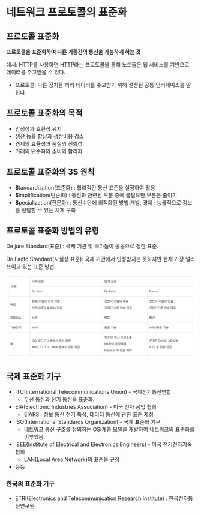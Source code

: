 # 네트워크 프로토콜의 표준화

## 프로토콜 표준화

**프로토콜을 표준화하여 다른 기종간의 통신을 가능하게 하는 것**

예시: HTTP를 사용하면 HTTP라는 프로토콜을 통해 노드들은 웹 서비스를 기반으로 데이터를 주고받을 수 있다.

- 프로토콜: 다른 장치들 끼리 데이터를 주고받기 위해 설정된 공통 인터페이스를 말한다.

## **프로토콜 표준화의 목적**

- 안정성과 호환성 유지
- 생산 능률 향상과 생산비용 감소
- 경제의 효율성과 품질의 신뢰성
- 거래의 단순화와 소비의 합리화

## **프로토콜 표준화의 3S 원칙**

- **S**tandardization(표준화) : 합리적인 통신 표준을 설정하여 활용
- **S**implification(단순화) : 통신과 관련된 부분 중에 불필요한 부분은 줄이기
- **S**pecialization(전문화) : 통신수단에 최적화된 방법 개발, 경제 · 능률적으로 정보를 전달할 수 있는 체제 구축

## 프로토콜 표준화 방법의 유형

De jure Standard(표준) : 국제 기관 및 국가들이 공동으로 정한 표준.

De Facto Standard(사실상 표준): 국제 기관에서 인정받지는 못하지만 현재 가장 널리 쓰이고 있는 표준 방법.

![img.png](img/표준화.png)

## 국제 표준화 기구

- ITU(international Telecommunications Union) - 국제전기통신연합
    - 무선 통신과 전기 통신을 표준화.
- EIA(Electronic Industries Association) - 미국 전자 공업 협회
    - EIARS : 정보 통신 전기 특성, 데이터 통신에 관한 표준 제정
- ISO(International Standards Organization) - 국제 표준화 기구
    - 네트워크 통신 구조를 정의하는 OSI계층 모델을 개발하여 네트워크의 표준화를 이루었음.
- IEEE(Institute of Electrical and Electronics Engineers) - 미국 전기전자기술협회
    - LAN(Local Area Network)의 표준을 규정
- 등등

### 한국의 표준화 기구

- ETRI(Electronics and Telecommunication Research Institute) : 한국전자통신연구원
